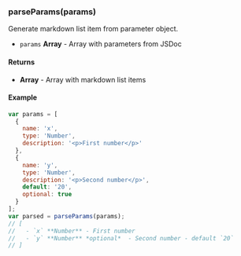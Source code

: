 
### parseParams(params)

Generate markdown list item from parameter object.


- `params` **Array** - Array with parameters from JSDoc



#### Returns

- **Array** - Array with markdown list items



#### Example


```javascript
var params = [
  {
    name: 'x',
    type: 'Number',
    description: '<p>First number</p>'
  },
  {
    name: 'y',
    type: 'Number',
    description: '<p>Second number</p>',
    default: '20',
    optional: true
  }
];
var parsed = parseParams(params);
// [
//   - `x` **Number** - First number
//   - `y` **Number** *optional*  - Second number - default `20`
// ]
```


